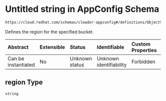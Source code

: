 # Untitled string in AppConfig Schema

```txt
https://cloud.redhat.com/schemas/clowder-appconfig#/definitions/ObjectStoreBucket/properties/region
```

Defines the region for the specified bucket.

| Abstract            | Extensible | Status         | Identifiable            | Custom Properties | Additional Properties | Access Restrictions | Defined In                                                   |
| :------------------ | :--------- | :------------- | :---------------------- | :---------------- | :-------------------- | :------------------ | :----------------------------------------------------------- |
| Can be instantiated | No         | Unknown status | Unknown identifiability | Forbidden         | Allowed               | none                | [schema.json*](../../out/schema.json "open original schema") |

## region Type

`string`
